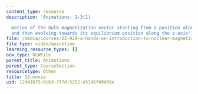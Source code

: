 ```yaml
---
content_type: resource
description: 'Animations: 1-3(1)

  motion of the bulk magnetization vector starting from a position along the x-axis
  and then evolving towards its equilibrium position along the z-axis'
file: /media/courses/22-920-a-hands-on-introduction-to-nuclear-magnetic-resonance-january-iap-1997/12d41b758cb37f7d5252e51d6f49d98e_13.movie
file_type: video/quicktime
learning_resource_types: []
ocw_type: OCWFile
parent_title: Animations
parent_type: CourseSection
resourcetype: Other
title: 13.movie
uid: 12d41b75-8cb3-7f7d-5252-e51d6f49d98e
---
```

